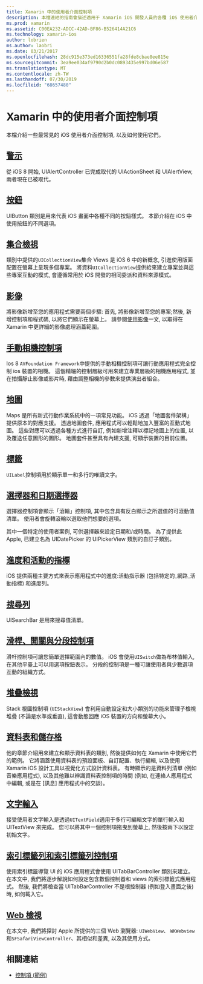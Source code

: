 ```yaml
---
title: Xamarin 中的使用者介面控制項
description: 本檔連結的指南會描述適用于 Xamarin iOS 開發人員的各種 iOS 使用者介面控制項。 連結的內容會討論警示、按鈕、集合視圖、影像、手動相機控制項、地圖、標籤、選擇器、日期選擇器等等。
ms.prod: xamarin
ms.assetid: C00EA232-ADCC-42AD-BF86-B526414A21C6
ms.technology: xamarin-ios
author: lobrien
ms.author: laobri
ms.date: 03/21/2017
ms.openlocfilehash: 28dc915e373ed16336551fa28fde8cbae8ee815e
ms.sourcegitcommit: 3ea9ee034af9790d2b0dc0893435e997bd06e587
ms.translationtype: MT
ms.contentlocale: zh-TW
ms.lasthandoff: 07/30/2019
ms.locfileid: "68657480"
---
```

# <a name="user-interface-controls-in-xamarinios"></a>Xamarin 中的使用者介面控制項

本檔介紹一些最常見的 iOS 使用者介面控制項, 以及如何使用它們。

## <a name="alertsalertsmd"></a>[警示](alerts.md)

從 iOS 8 開始, UIAlertController 已完成取代的 UIActionSheet 和 UIAlertView, 兩者現在已被取代。

## <a name="buttonsbuttonsmd"></a>[按鈕](buttons.md)

UIButton 類別是用來代表 iOS 畫面中各種不同的按鈕樣式。 本節介紹在 iOS 中使用按鈕的不同選項。

## <a name="collection-viewsuicollectionviewmd"></a>[集合檢視](uicollectionview.md)

類別中提供的`UICollectionView`集合 Views 是 iOS 6 中的新概念, 引進使用版面配置在螢幕上呈現多個專案。 將資料`UICollectionView`提供給來建立專案並與這些專案互動的模式, 會遵循常用於 iOS 開發的相同委派和資料來源模式。

## <a name="imagesimagemd"></a>[影像](image.md)

將影像新增至您的應用程式需要兩個步驟: 首先, 將影像新增至您的專案;然後, 新增控制項和程式碼, 以將它們顯示在螢幕上。 請參閱[使用影像](~/ios/app-fundamentals/images-icons/index.md)一文, 以取得在 Xamarin 中更詳細的影像處理涵蓋範圍。

## <a name="manual-camera-controlsintro-to-manual-camera-controlsmd"></a>[手動相機控制項](intro-to-manual-camera-controls.md)

Ios 8 `AVFoundation Framework`中提供的手動相機控制項可讓行動應用程式完全控制 ios 裝置的相機。 這個精細的控制層級可用來建立專業層級的相機應用程式, 並在拍攝靜止影像或影片時, 藉由調整相機的參數來提供演出者組合。

## <a name="mapsios-mapsindexmd"></a>[地圖](ios-maps/index.md)

Maps 是所有新式行動作業系統中的一項常見功能。 iOS 透過「地圖套件架構」提供原本的對應支援。 透過地圖套件, 應用程式可以輕鬆地加入豐富的互動式地圖。 這些對應可以透過各種方式進行自訂, 例如新增注釋以標記地圖上的位置, 以及覆迭任意圖形的圖形。 地圖套件甚至具有內建支援, 可顯示裝置的目前位置。

## <a name="labelslabelsmd"></a>[標籤](labels.md)

`UILabel`控制項用於顯示單一和多行的唯讀文字。

## <a name="pickers-and-date-pickerspickermd"></a>[選擇器和日期選擇器](picker.md)

選擇器控制項會顯示「滾輪」控制項, 其中包含具有反白顯示之所選值的可滾動值清單。 使用者會旋轉滾輪以選取他們想要的選項。

其中一個特定的使用者案例, 可供選擇器來設定日期和/或時間。 為了提供此 Apple, 已建立名為 UIDatePicker 的 UIPickerView 類別的自訂子類別。

## <a name="progress-and-activity-indicatorsprogress-activity-indicatormd"></a>[進度和活動的指標](progress-activity-indicator.md)

iOS 提供兩種主要方式來表示應用程式中的進度:活動指示器 (包括特定的_網路_活動指標) 和進度列。

## <a name="search-barssearchbarmd"></a>[搜尋列](searchbar.md)

UISearchBar 是用來搜尋值清單。 

## <a name="sliders-switches-and-segmented-controlsslider-switch-segmented-controlsmd"></a>[滑桿、開關與分段控制項](slider-switch-segmented-controls.md)

滑杆控制項可讓您簡單選擇範圍內的數值。 iOS 會使用`UISwitch`做為布林值輸入, 在其他平臺上可以用選項按鈕表示。 分段的控制項是一種可讓使用者與少數選項互動的組織方式。

## <a name="stack-viewuistackviewmd"></a>[堆疊檢視](uistackview.md)

Stack 視圖控制項 (`UIStackView`) 會利用自動設定和大小類別的功能來管理子檢視堆疊 (不論是水準或垂直), 這會動態回應 iOS 裝置的方向和螢幕大小。

## <a name="tables-and-cellstablesindexmd"></a>[資料表和儲存格](tables/index.md)

他的章節介紹用來建立和顯示資料表的類別, 然後提供如何在 Xamarin 中使用它們的範例。 它將涵蓋使用資料表的預設面板、自訂配置、執行編輯, 以及使用 Xamarin iOS 設計工具以視覺化方式設計資料表。 有時顯示的是資料列清單 (例如音樂應用程式), 以及其他難以辨識資料表控制項的時間 (例如, 在連絡人應用程式中編輯, 或是在 [訊息] 應用程式中的交談)。

## <a name="text-inputtext-inputmd"></a>[文字輸入](text-input.md)

接受使用者文字輸入是透過`UITextField`適用于多行可編輯文字的單行輸入和 UITextView 來完成。 您可以將其中一個控制項拖曳到螢幕上, 然後按兩下以設定初始文字。

## <a name="tab-bars-and-tab-bar-controllerscreating-tabbed-applicationsmd"></a>[索引標籤列和索引標籤列控制項](creating-tabbed-applications.md)

使用索引標籤導覽 UI 的 iOS 應用程式會使用 UITabBarController 類別來建立。 在本文中, 我們將逐步解說如何設定包含數個控制器和 views 的索引標籤式應用程式。 然後, 我們將檢查當 UITabBarController 不是根控制器 (例如登入畫面之後) 時, 如何載入它。

## <a name="web-viewsuiwebviewmd"></a>[Web 檢視](uiwebview.md)

在本文中, 我們將探討 Apple 所提供的三個 Web 瀏覽器: `UIWebView`、 `WKWebview`和`SFSafariViewController`、其相似和差異, 以及其使用方式。

## <a name="related-links"></a>相關連結

- [控制項 (範例)](https://docs.microsoft.com/samples/xamarin/ios-samples/controls)
